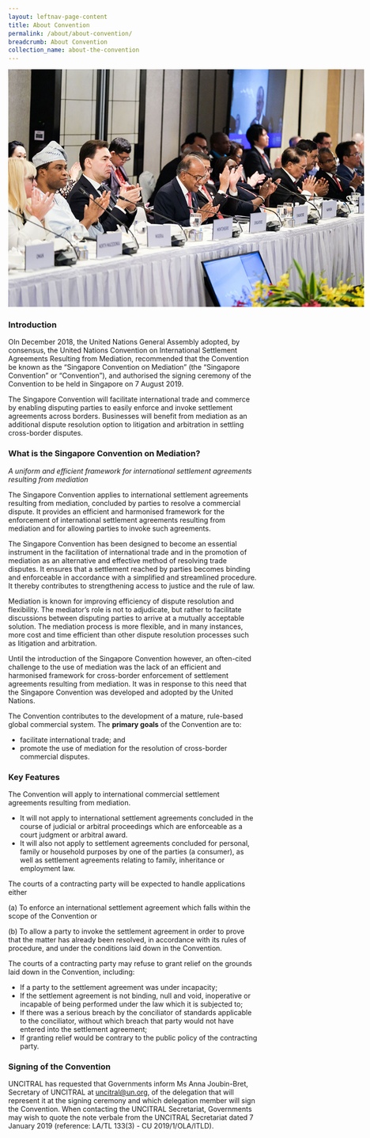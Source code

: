 ```yaml
---
layout: leftnav-page-content
title: About Convention
permalink: /about/about-convention/
breadcrumb: About Convention
collection_name: about-the-convention
---
```


<style>
  .image {width: 720px;}
  .image img {max-width: 100%; max-height:100%; object-fit: contain;}
                
</style>

<div class="image">
  <img src="/images/Abt-960W.jpg/" title="About Convention" alt="About Convention"></div>

### **Introduction** 

OIn December 2018, the United Nations General Assembly adopted, by consensus, the United Nations Convention on International Settlement Agreements Resulting from Mediation, recommended that the Convention be known as the “Singapore Convention on Mediation” (the “Singapore Convention” or “Convention”), and authorised the signing ceremony of the Convention to be held in Singapore on
7 August 2019.

The Singapore Convention will facilitate international trade and commerce by enabling disputing parties to easily enforce and invoke settlement agreements across borders. Businesses will benefit from mediation as an additional dispute resolution option to litigation and arbitration in settling cross-border disputes.

### **What is the Singapore Convention on Mediation?**

*A uniform and efficient framework for international settlement agreements resulting from mediation*

The Singapore Convention applies to international settlement agreements resulting from mediation, concluded by parties to resolve a commercial dispute. It provides an efficient and harmonised framework for the enforcement of international settlement agreements resulting from mediation and for allowing parties to invoke such agreements.

The Singapore Convention has been designed to become an essential instrument in the facilitation of international trade and in the promotion of mediation as an alternative and effective method of resolving trade disputes. It ensures that a settlement reached by parties becomes binding and enforceable in accordance with a simplified and streamlined procedure. It thereby contributes to strengthening access to justice and the rule of law.

Mediation is known for improving efficiency of dispute resolution and flexibility. The mediator’s role is not to adjudicate, but rather to facilitate discussions between disputing parties to arrive at a mutually acceptable solution. The mediation process is more flexible, and in many instances, more cost and time efficient than other dispute resolution processes such as litigation and arbitration.

Until the introduction of the Singapore Convention however, an often-cited challenge to the use of mediation was the lack of an efficient and harmonised framework for cross-border enforcement of settlement agreements resulting from mediation. It was in response to this need that the Singapore Convention was developed and adopted by the United Nations.

The Convention contributes to the development of a mature, rule-based global commercial system. The **primary goals** of the Convention are to:

* facilitate international trade; and
* promote the use of mediation for the resolution of cross-border commercial disputes.

### **Key Features**

The Convention will apply to international commercial settlement agreements resulting from mediation. 

*	It will not apply to international settlement agreements concluded in the course of judicial or arbitral proceedings which are enforceable as a court judgment or arbitral award.
*	It will also not apply to settlement agreements concluded for personal, family or household purposes by one of the parties (a consumer), as well as settlement agreements relating to family, inheritance or employment law.

The courts of a contracting party will be expected to handle applications either

(a)	To enforce an international settlement agreement which falls within the scope of the Convention 
or 

(b)	To allow a party to invoke the settlement agreement in order to prove that the matter has already been resolved, in accordance with its rules of procedure, and under the conditions laid down in the Convention.

The courts of a contracting party may refuse to grant relief on the grounds laid down in the Convention, including:

*	If a party to the settlement agreement was under incapacity;
*	If the settlement agreement is not binding, null and void, inoperative or incapable of being performed under the law which it is subjected to;
*	If there was a serious breach by the conciliator of standards applicable to the conciliator, without which breach that party would not have entered into the settlement agreement;
*	If granting relief would be contrary to the public policy of the contracting party.

### **Signing of the Convention**
UNCITRAL has requested that Governments inform Ms Anna Joubin-Bret, Secretary of UNCITRAL at <uncitral@un.org>, of the delegation that will represent it at the signing ceremony and which delegation member will sign the Convention. When contacting the UNCITRAL Secretariat, Governments may wish to quote the note verbale from the UNCITRAL Secretariat dated 7 January 2019 (reference: LA/TL 133(3) - CU 2019/1/OLA/ITLD).


